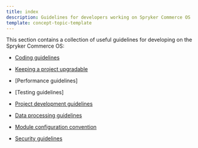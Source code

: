 ```yaml
---
title: index
description: Guidelines for developers working on Spryker Commerce OS
template: concept-topic-template
---
```


This section contains a collection of useful guidelines for developing on the Spryker Commerce OS:  

* [Coding guidelines](/docs/scos/dev/guidelines/coding-guidelines/coding-guidelines.html)

* [Keeping a project upgradable](/docs/scos/dev/guidelines/keeping-a-project-upgradable/keeping-a-project-upgradable.html)

* [Performance guidelines]

* [Testing guidelines]

* [Project development guidelines](/docs/scos/dev/guidelines/project-development-guidelines.html)

* [Data processing guidelines](/docs/scos/dev/guidelines/data-processing-guidelines.html)

* [Module configuration convention](/docs/scos/dev/guidelines/module-configuration-convention.html)

* [Security guidelines](/docs/scos/dev/guidelines/security-guidelines.html)
